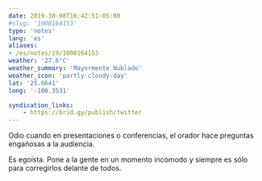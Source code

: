 ```yaml
---
date: 2019-10-08T16:42:51-05:00
#slug: '1008164153'
type: 'notes'
lang: 'es'
aliases:
- /es/notes/19/1008164153
weather: '27.6°C'
weather_summary: 'Mayormente Nublado'
weather_icon: 'partly-cloudy-day'
lat: '25.6641'
long: '-100.3531'

syndication_links:
    - https://brid.gy/publish/twitter
---
```

Odio cuando en presentaciones o conferencias, el orador hace preguntas engañosas a la audiencia.

Es egoísta. Pone a la gente en un momento incómodo y siempre es sólo para corregirlos delante de todos.

